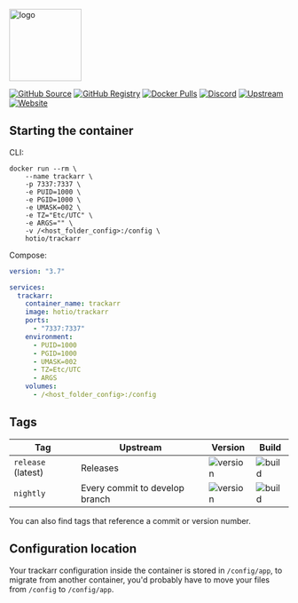 [<img src="https://hotio.dev/img/trackarr.png" alt="logo" height="130" width="130">](https://gitlab.com/cloudb0x/trackarr)

[![GitHub Source](https://img.shields.io/badge/github-source-ffb64c?style=flat-square&logo=github&logoColor=white&labelColor=757575)](https://github.com/hotio/trackarr)
[![GitHub Registry](https://img.shields.io/badge/github-registry-ffb64c?style=flat-square&logo=github&logoColor=white&labelColor=757575)](https://github.com/orgs/hotio/packages/container/package/trackarr)
[![Docker Pulls](https://img.shields.io/docker/pulls/hotio/trackarr?color=ffb64c&style=flat-square&label=pulls&logo=docker&logoColor=white&labelColor=757575)](https://hub.docker.com/r/hotio/trackarr)
[![Discord](https://img.shields.io/discord/610068305893523457?style=flat-square&color=ffb64c&label=discord&logo=discord&logoColor=white&labelColor=757575)](https://hotio.dev/discord)
[![Upstream](https://img.shields.io/badge/upstream-project-ffb64c?style=flat-square&labelColor=757575)](https://gitlab.com/cloudb0x/trackarr)
[![Website](https://img.shields.io/badge/website-hotio.dev-ffb64c?style=flat-square&labelColor=757575)](https://hotio.dev/containers/trackarr)

## Starting the container

CLI:

```shell
docker run --rm \
    --name trackarr \
    -p 7337:7337 \
    -e PUID=1000 \
    -e PGID=1000 \
    -e UMASK=002 \
    -e TZ="Etc/UTC" \
    -e ARGS="" \
    -v /<host_folder_config>:/config \
    hotio/trackarr
```

Compose:

```yaml
version: "3.7"

services:
  trackarr:
    container_name: trackarr
    image: hotio/trackarr
    ports:
      - "7337:7337"
    environment:
      - PUID=1000
      - PGID=1000
      - UMASK=002
      - TZ=Etc/UTC
      - ARGS
    volumes:
      - /<host_folder_config>:/config
```

## Tags

| Tag                | Upstream                       | Version | Build |
| -------------------|--------------------------------|---------|-------|
| `release` (latest) | Releases                       | ![version](https://img.shields.io/badge/dynamic/json?color=f5f5f5&style=flat-square&label=&query=%24.version&url=https%3A%2F%2Fraw.githubusercontent.com%2Fhotio%2Ftrackarr%2Frelease%2FVERSION.json) | ![build](https://img.shields.io/github/workflow/status/hotio/trackarr/build/release?style=flat-square&label=) |
| `nightly`          | Every commit to develop branch | ![version](https://img.shields.io/badge/dynamic/json?color=f5f5f5&style=flat-square&label=&query=%24.version&url=https%3A%2F%2Fraw.githubusercontent.com%2Fhotio%2Ftrackarr%2Fnightly%2FVERSION.json) | ![build](https://img.shields.io/github/workflow/status/hotio/trackarr/build/nightly?style=flat-square&label=) |

You can also find tags that reference a commit or version number.

## Configuration location

Your trackarr configuration inside the container is stored in `/config/app`, to migrate from another container, you'd probably have to move your files from `/config` to `/config/app`.
